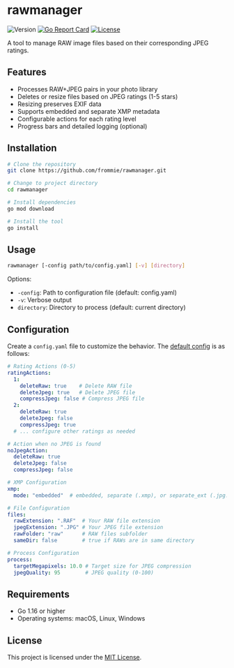# rawmanager

![Version](https://img.shields.io/github/v/release/frommie/rawmanager)
[![Go Report Card](https://goreportcard.com/badge/github.com/frommie/rawmanager)](https://goreportcard.com/report/github.com/frommie/rawmanager)
[![License](https://img.shields.io/github/license/frommie/rawmanager)](LICENSE)

A tool to manage RAW image files based on their corresponding JPEG ratings.

## Features

- Processes RAW+JPEG pairs in your photo library
- Deletes or resize files based on JPEG ratings (1-5 stars)
- Resizing preserves EXIF data
- Supports embedded and separate XMP metadata
- Configurable actions for each rating level
- Progress bars and detailed logging (optional)

## Installation

```bash
# Clone the repository
git clone https://github.com/frommie/rawmanager.git

# Change to project directory
cd rawmanager

# Install dependencies
go mod download

# Install the tool
go install
```

## Usage

```bash
rawmanager [-config path/to/config.yaml] [-v] [directory]
```

Options:
- `-config`: Path to configuration file (default: config.yaml)
- `-v`: Verbose output
- `directory`: Directory to process (default: current directory)

## Configuration

Create a `config.yaml` file to customize the behavior. The [default config](config.yaml) is as follows:

```yaml
# Rating Actions (0-5)
ratingActions:
  1:
    deleteRaw: true    # Delete RAW file
    deleteJpeg: true   # Delete JPEG file
    compressJpeg: false # Compress JPEG file
  2:
    deleteRaw: true
    deleteJpeg: false
    compressJpeg: true
  # ... configure other ratings as needed

# Action when no JPEG is found
noJpegAction:
  deleteRaw: true
  deleteJpeg: false
  compressJpeg: false

# XMP Configuration
xmp:
  mode: "embedded"  # embedded, separate (.xmp), or separate_ext (.jpg.xmp)

# File Configuration
files:
  rawExtension: ".RAF"  # Your RAW file extension
  jpegExtension: ".JPG" # Your JPEG file extension
  rawFolder: "raw"      # RAW files subfolder
  sameDir: false        # true if RAWs are in same directory

# Process Configuration
process:
  targetMegapixels: 10.0 # Target size for JPEG compression
  jpegQuality: 95        # JPEG quality (0-100)
```

## Requirements

- Go 1.16 or higher
- Operating systems: macOS, Linux, Windows

## License

This project is licensed under the [MIT License](LICENSE).